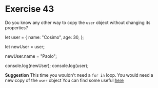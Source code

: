 # Exercise 43

Do you know any other way to copy the `user` object without changing its properties?

let user = {
name: "Cosimo",
age: 30,
};

let newUser = user;

newUser.name = "Paolo";

console.log(newUser);
console.log(user);

**Suggestion**
This time you wouldn't need a `for in` loop.
You would need a new copy of the `user` object
You can find some useful [here](https://developer.mozilla.org/en-US/docs/Web/JavaScript/Reference/Global_Objects/Object/assign)
